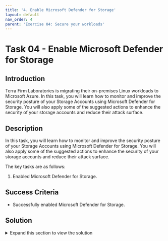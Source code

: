 ```yaml
---
title: '4. Enable Microsoft Defender for Storage'
layout: default
nav_order: 4
parent: 'Exercise 04: Secure your workloads'
---
```


# Task 04 - Enable Microsoft Defender for Storage

## Introduction

Terra Firm Laboratories is migrating their on-premises Linux workloads to Microsoft Azure. In this task, you will learn how to monitor and improve the security posture of your Storage Accounts using Microsoft Defender for Storage. You will also apply some of the suggested actions to enhance the security of your storage accounts and reduce their attack surface.

## Description

In this task, you will learn how to monitor and improve the security posture of your Storage Accounts using Microsoft Defender for Storage. You will also apply some of the suggested actions to enhance the security of your storage accounts and reduce their attack surface.

The key tasks are as follows:

1. Enabled Microsoft Defender for Storage.

## Success Criteria

* Successfully enabled Microsoft Defender for Storage.

## Solution

<details markdown="block">
<summary>Expand this section to view the solution</summary>

1. Sign in to the [Azure Portal](https://portal.azure.com). Ensure that you're using a subscription associated with the same resources you created during the lab set up.

1. In the **Search resources, services, and docs** box at the top of the portal, search for **Microsoft Defender for Cloud**, then select the **Microsoft Defender for Cloud** service.

1. In the **Management** section, select **Environment settings**.

1. Select the relevant subscription.

1. On the **Defender plans** page, locate the **Storage** plan and toggle the **Status** to On.

1. Select **Save**.

</details>
